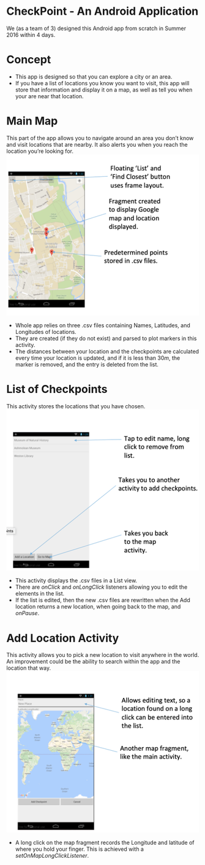 # CheckPoint - An Android Application
We (as a team of 3) designed this Android app from scratch in Summer 2016 within 4 days.

# Concept
* This app is designed so that you can explore a city or an area.
* If you have a list of locations you know you want to visit, this app will store that information and display it on a map, as well as tell you when your are near that location.

# Main Map
This part of the app allows you to navigate around an area you don’t know and visit locations that are nearby. It also alerts you when you reach the location you’re looking for.
![main](image/image1.png)

* Whole app relies on three .csv files containing Names, Latitudes, and Longitudes of locations.
* They are created (if they do not exist) and parsed to plot markers in this activity.
* The distances between your location and the checkpoints are calculated every time your location is updated, and if it is less than 30*m*, the marker is removed, and the entry is deleted from the list.

# List of Checkpoints
This activity stores the locations that you have chosen.
![list](image/image2.png)

* This activity displays the .csv files in a List view.
* There are *onClick* and *onLongClick* listeners allowing you to edit the elements in the list.
* If the list is edited, then the new .csv files are rewritten when the Add location returns a new location, when going back to the map, and *onPause*.

# Add Location Activity
This activity allows you to pick a new location to visit anywhere in the world. An improvement could be the ability to search within the app and the location that way.
![add](image/image3.png)

* A long click on the map fragment records the Longitude and latitude of where you hold your finger. This is achieved with a *setOnMapLongClickListener*.
